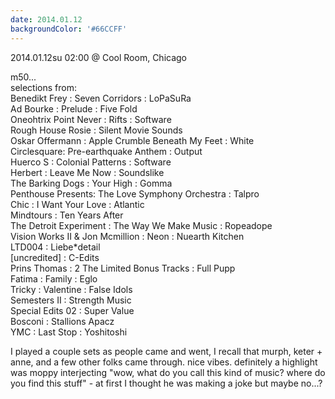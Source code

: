 ```yaml
---
date: 2014.01.12
backgroundColor: '#66CCFF'
---
```


2014.01.12su 02:00 @ Cool Room, Chicago  

m50...  
selections from:  
Benedikt Frey : Seven Corridors : LoPaSuRa  
Ad Bourke : Prelude : Five Fold  
Oneohtrix Point Never : Rifts : Software  
Rough House Rosie : Silent Movie Sounds  
Oskar Offermann : Apple Crumble Beneath My Feet : White  
Circlesquare: Pre-earthquake Anthem : Output  
Huerco S : Colonial Patterns : Software  
Herbert : Leave Me Now : Soundslike  
The Barking Dogs : Your High : Gomma  
Penthouse Presents: The Love Symphony Orchestra : Talpro  
Chic : I Want Your Love : Atlantic  
Mindtours : Ten Years After  
The Detroit Experiment : The Way We Make Music : Ropeadope  
Vision Works II & Jon Mcmillion : Neon : Nuearth Kitchen  
LTD004 : Liebe\*detail  
\[uncredited\] : C-Edits  
Prins Thomas : 2 The Limited Bonus Tracks : Full Pupp  
Fatima : Family : Eglo  
Tricky : Valentine : False Idols  
Semesters II : Strength Music  
Special Edits 02 : Super Value  
Bosconi : Stallions Apacz  
YMC : Last Stop : Yoshitoshi  

I played a couple sets as people came and went, I recall that murph, keter + anne, and a few other folks came through. nice vibes. definitely a highlight was moppy interjecting "wow, what do you call this kind of music? where do you find this stuff" - at first I thought he was making a joke but maybe no...?